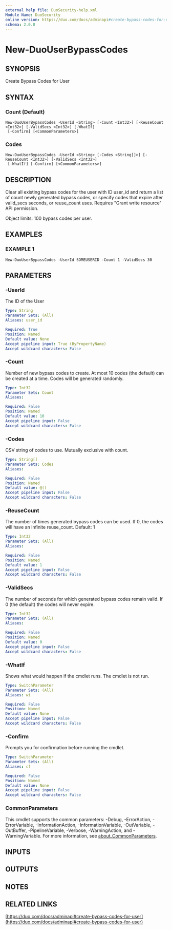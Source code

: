 ```yaml
---
external help file: DuoSecurity-help.xml
Module Name: DuoSecurity
online version: https://duo.com/docs/adminapi#create-bypass-codes-for-user
schema: 2.0.0
---
```


# New-DuoUserBypassCodes

## SYNOPSIS
Create Bypass Codes for User

## SYNTAX

### Count (Default)
```
New-DuoUserBypassCodes -UserId <String> [-Count <Int32>] [-ReuseCount <Int32>] [-ValidSecs <Int32>] [-WhatIf]
 [-Confirm] [<CommonParameters>]
```

### Codes
```
New-DuoUserBypassCodes -UserId <String> [-Codes <String[]>] [-ReuseCount <Int32>] [-ValidSecs <Int32>]
 [-WhatIf] [-Confirm] [<CommonParameters>]
```

## DESCRIPTION
Clear all existing bypass codes for the user with ID user_id and return a list of count newly generated bypass codes, or specify codes that expire after valid_secs seconds, or reuse_count uses.
Requires "Grant write resource" API permission.

Object limits: 100 bypass codes per user.

## EXAMPLES

### EXAMPLE 1
```
New-DuoUserBypassCodes -UserId SOMEUSERID -Count 1 -ValidSecs 30
```

## PARAMETERS

### -UserId
The ID of the User

```yaml
Type: String
Parameter Sets: (All)
Aliases: user_id

Required: True
Position: Named
Default value: None
Accept pipeline input: True (ByPropertyName)
Accept wildcard characters: False
```

### -Count
Number of new bypass codes to create.
At most 10 codes (the default) can be created at a time.
Codes will be generated randomly.

```yaml
Type: Int32
Parameter Sets: Count
Aliases:

Required: False
Position: Named
Default value: 10
Accept pipeline input: False
Accept wildcard characters: False
```

### -Codes
CSV string of codes to use.
Mutually exclusive with count.

```yaml
Type: String[]
Parameter Sets: Codes
Aliases:

Required: False
Position: Named
Default value: @()
Accept pipeline input: False
Accept wildcard characters: False
```

### -ReuseCount
The number of times generated bypass codes can be used.
If 0, the codes will have an infinite reuse_count.
Default: 1

```yaml
Type: Int32
Parameter Sets: (All)
Aliases:

Required: False
Position: Named
Default value: 1
Accept pipeline input: False
Accept wildcard characters: False
```

### -ValidSecs
The number of seconds for which generated bypass codes remain valid.
If 0 (the default) the codes will never expire.

```yaml
Type: Int32
Parameter Sets: (All)
Aliases:

Required: False
Position: Named
Default value: 0
Accept pipeline input: False
Accept wildcard characters: False
```

### -WhatIf
Shows what would happen if the cmdlet runs.
The cmdlet is not run.

```yaml
Type: SwitchParameter
Parameter Sets: (All)
Aliases: wi

Required: False
Position: Named
Default value: None
Accept pipeline input: False
Accept wildcard characters: False
```

### -Confirm
Prompts you for confirmation before running the cmdlet.

```yaml
Type: SwitchParameter
Parameter Sets: (All)
Aliases: cf

Required: False
Position: Named
Default value: None
Accept pipeline input: False
Accept wildcard characters: False
```

### CommonParameters
This cmdlet supports the common parameters: -Debug, -ErrorAction, -ErrorVariable, -InformationAction, -InformationVariable, -OutVariable, -OutBuffer, -PipelineVariable, -Verbose, -WarningAction, and -WarningVariable. For more information, see [about_CommonParameters](http://go.microsoft.com/fwlink/?LinkID=113216).

## INPUTS

## OUTPUTS

## NOTES

## RELATED LINKS

[https://duo.com/docs/adminapi#create-bypass-codes-for-user](https://duo.com/docs/adminapi#create-bypass-codes-for-user)

